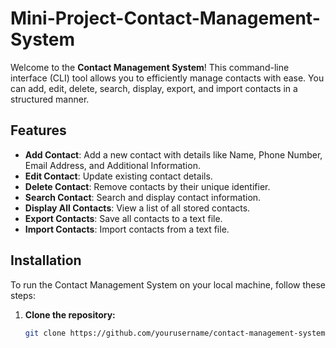 # Mini-Project-Contact-Management-System

Welcome to the **Contact Management System**! This command-line interface (CLI) tool allows you to efficiently manage contacts with ease. You can add, edit, delete, search, display, export, and import contacts in a structured manner.

## Features

- **Add Contact**: Add a new contact with details like Name, Phone Number, Email Address, and Additional Information.
- **Edit Contact**: Update existing contact details.
- **Delete Contact**: Remove contacts by their unique identifier.
- **Search Contact**: Search and display contact information.
- **Display All Contacts**: View a list of all stored contacts.
- **Export Contacts**: Save all contacts to a text file.
- **Import Contacts**: Import contacts from a text file.

## Installation

To run the Contact Management System on your local machine, follow these steps:

1. **Clone the repository:**
   ```bash
   git clone https://github.com/yourusername/contact-management-system.git
